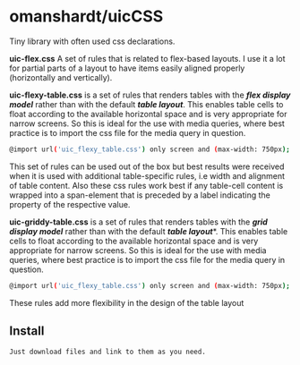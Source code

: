 # omanshardt/uicCSS
Tiny library with often used css declarations.

**uic-flex.css**
A set of rules that is related to flex-based layouts. I use it a lot for partial parts of a layout to have items easily aligned properly (horizontally and vertically).

**uic-flexy-table.css** is a set of rules that renders tables with the ***flex display model*** rather than with the default ***table layout***. This enables table cells to float according to the available horizontal space and is very appropriate for narrow screens. So this is ideal for the use with media queries, where best practice is to import the css file for the media query in question.
```bash
@import url('uic_flexy_table.css') only screen and (max-width: 750px);
```
This set of rules can be used out of the box but best results were received when it is used with additional  table-specific rules, i.e width and alignment of table content. Also these css rules work best if any table-cell content is wrapped into a span-element that is preceded by a label indicating the property of the respective value.


**uic-griddy-table.css**  is a set of rules that renders tables with the ***grid display model*** rather than with the default ***table layout****. This enables table cells to float according to the available horizontal space and is very appropriate for narrow screens. So this is ideal for the use with media queries, where best practice is to import the css file for the media query in question.
```bash
@import url('uic_flexy_table.css') only screen and (max-width: 750px);
```
These rules add more flexibility in the design of the table layout


Install
-------
```bash
Just download files and link to them as you need.
